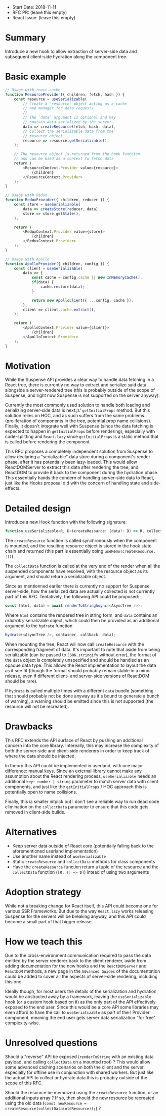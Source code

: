 - Start Date: 2018-11-11
- RFC PR: (leave this empty)
- React Issue: (leave this empty)

# Summary

Introduce a new hook to allow extraction of server-side data and
subsequent client-side hydration along the component tree.

# Basic example

```js
// Usage with react-cache
function ResourceProvider({ children, fetch, hash }) {
    const resource = useSerializable(
        // Create a "resource" object acting as a cache
        // and manager for data requests
        //
        // The `data` argument is optional and may
        // contain data serialized by the server
        data => createResource(fetch, hash, data),
        // Collect the serializable data from the
        // resource object
        resource => resource.getSerializable(),
    );

    // The resource object is returned from the hook function
    // and can be used as a context to fetch data
    return (
        <ResourceContext.Provider value={resource}>
            {children}
        </ResourceContext.Provider>
    );
}

// Usage with Redux
function ReduxProvider({ children, reducer }) {
    const store = useSerializable(
        data => createStore(reducer, data),
        store => store.getState(),
    );

    return (
        <ReduxContext.Provider value={store}>
            {children}
        </ReduxContext.Provider>
    );
}

// Usage with Apollo
function ApolloProvider({ children, config }) {
    const client = useSerializable(
        data => {
            const cache = config.cache || new InMemoryCache();
            if(data) {
                cache.restore(data);
            }

            return new ApolloClient({ ...config, cache });
        },
        client => client.cache.extract(),
    );

    return (
        <ApolloContext.Provider value={client}>
            {children}
        </ApolloContext.Provider>
    );
}
```

# Motivation

While the Suspense API provides a clear way to handle data fetching in
a React tree, there is currently no way to extract and serialize said
data alongside a server-rendered tree (this is probably outside of the
scope of Suspense, and right now Suspense is not supported on the
server anyway).

Currently the most commonly used solution to handle both loading and
serializing server-side data is next.js' `getInitialProps` method. But
this solution relies on HOC, and as such suffers from the same
problems (proliferation of components in the tree, potential prop name
collisions). Finally, it doesn't integrate well with Suspense (since
the data fetching is expected to happen in `getInitialProps` before
rendering), especially with code-splitting and `React.lazy` since
`getInitialProps` is a static method that is called before rendering
the component.

This RFC proposes a completely independent solution from Suspense to
allow declaring a "serializable" data store during a component's
render phase, after it has potentially been lazy-loaded. This would
allow ReactDOMServer to extract this data after rendering the tree,
and ReactDOM to provide it back to the component during the hydration
phase. This essentially hands the concern of handling server-side data
to React, just like the Hooks proposal did with the concern of
handling state and side-effects.

# Detailed design

Introduce a new Hook function with the following signature:

```js
function useSerializable<R, D>(createResource: (data?: D) => R, collectData: (resource: R) => D): R;
```

The `createResource` function is called synchronously when the
component is mounted, and the resulting resource object is stored in
the hook state chain and returned (this part is essentially doing
`useMemo(createResource, [])`).

The `collectData` function is called at the very end of the render
when all the suspended components have resolved, with the resource
object as its argument, and should return a serializable object.

Since as mentionned earlier there is currently no support for Suspense
server-side, how the serialized data are actually collected is not
currently part of this RFC. Tentatively, the following API could be
proposed:

```js
const [html, data] = await renderToStringAsync(<AsyncTree />);
```

Where `html` contains the rendered tree in string form, and `data`
contains an *arbitratry* serializable object, which could then be
provided as an additional argument to the `hydrate` function:

```js
hydrate(<AsyncTree />, container, callback, data);
```

When mounting the tree, React will now call `createResource` with the
corresponding fragment of data. It's important to note that aside from
being serializable (can be passed to `JSON.stringify` without error),
the format of the `data` object is completely unspecified and should
be handled as an opaque data type. This allows the React
implementation to layout the data as it see fit (though the format
should probably remain stable in a minor release, even if different
client- and server-side versions of ReactDOM should be rare).

If `hydrate` is called multiple times with a different `data` bundle
(something that should probably not be done anyway as it's bound to
generate a bunch of warning), a warning should be emitted since this
is not supported (the resource will not be recreated).

# Drawbacks

This RFC extends the API surface of React by pushing an additional
concern into the core library. Internally, this may increase the
complexity of both the server-side and client-side renderers in order
to keep track of where the data should be injected.

In theory this API could be implemented in userland, with one major
difference: manual keys. Since an external library cannot make any
assumption about the React rendering process, `useSerializable` needs
an additional `key: number | string` parameter to match server data
with client components, and just like the `getInitialProps` / HOC
approach this is potentially open to name collisions.

Finally, this ia smaller nitpick but I don't see a reliable way to run
dead code elimination on the `collectData` parameter to ensure that
this code gets removed in client-side builds.

# Alternatives

- Keep server data outside of React core (potentially falling back to the aforementioned userland implementation)
- Use another name instead of `useSerializable`
- Static `createResource` and `collectData` methods for class components
- Have the `createResource` function return a tuple of the resource and the `collectData` function (`[R, () => D]`) intead of using two arguments

# Adoption strategy

While not a breaking change for React itself, this API could become
one for various SSR Frameworks. But due to the way `React.lazy` works
releasing Suspense for the servers will be breaking anyway, and this
API could become a small part of that bigger release.

# How we teach this

Due to the cross-environment communication required to pass the data
emitted by the server renderer back to the client renderer, aside from
adding documentation for the new hooks and the `ReactDOMServer` and
`ReactDOM` methods, a new page in the `Advanced Guides` of the
documentation could be added to cover all the aspects of server-side
rendering, including this one.

Ideally though, for most users the details of the serialization and
hydration would be abstracted away by a framework, leaving the
`useSerializable` hook (or a custom hook based on it) as the only part
of the API effectively exposed to the end user. Since this would be a
core API some libraries may even afford to have the call to
`useSerializable` as part of their Provider component, meaning the end
user gets server data serialization "for free" complexity-wise.

# Unresolved questions

Should a "reverse" API be exposed (`renderToString` with an existing
data payload, and calling `collectData` on a mounted root) ?
This would allow some advanced caching scenarios on both the client
and the server, especially for offline use in conjunction with shared
workers. But just like the actual API to collect or hydrate data this
is probably outside of the scope of this RFC.

Should the resource be memoized using the `createResource` function, or
an additional inputs array ? If so, then should the new resource be
recreated using the old data
(`const newResource = createResource(collectData(oldResource));`) ?
